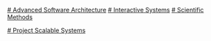 [# Advanced Software Architecture](https://github.com/SDU-SE2023-G6/Advanced_Software_Architecture)
[# Interactive Systems](https://github.com/SDU-SE2023-G6/Interactive-Systems)
[# Scientific Methods](https://github.com/SDU-SE2023-G6/Scientific_Methods)

[# Project Scalable Systems](https://github.com/SDU-SE2023-G6/semester-project-scalable-systems)

<!--

**Here are some ideas to get you started:**

🙋‍♀️ A short intro
duction - what is your organization all about?
🌈 Contribution guidelines - how can the community get involved?
👩‍💻 Useful resources - where can the community find your docs? Is there anything else the community should know?
🍿 Fun facts - what does your team eat for breakfast?
🧙 Remember, you can do mighty things with the power of [Markdown](https://docs.github.com/github/writing-on-github/getting-started-with-writing-and-formatting-on-github/basic-writing-and-formatting-syntax)
-->
